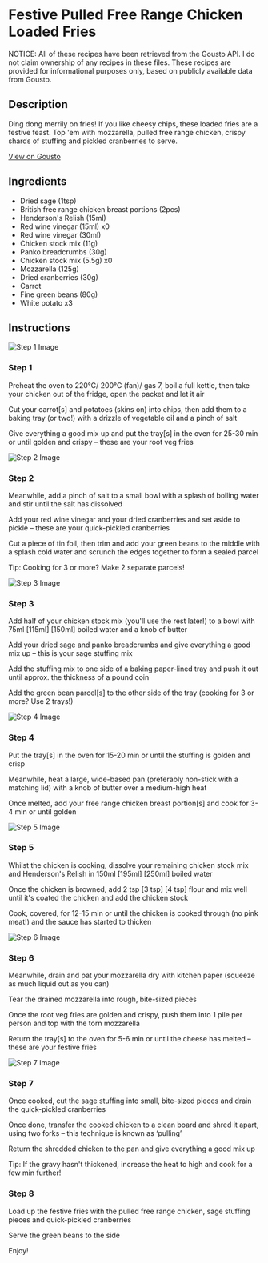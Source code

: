 # Festive Pulled Free Range Chicken Loaded Fries

NOTICE: All of these recipes have been retrieved from the Gousto API. I do not claim ownership of any recipes in these files. These recipes are provided for informational purposes only, based on publicly available data from Gousto.

## Description

Ding dong merrily on fries! If you like cheesy chips, these loaded fries are a festive feast. Top 'em with mozzarella, pulled free range chicken, crispy shards of stuffing and pickled cranberries to serve. 

[View on Gousto](https://www.gousto.co.uk/recipes/cookbook/festive-pulled-free-range-chicken-loaded-fries)

## Ingredients

- Dried sage (1tsp)
- British free range chicken breast portions (2pcs)
- Henderson's Relish (15ml)
- Red wine vinegar (15ml) x0
- Red wine vinegar (30ml)
- Chicken stock mix (11g)
- Panko breadcrumbs (30g)
- Chicken stock mix (5.5g) x0
- Mozzarella (125g)
- Dried cranberries (30g)
- Carrot
- Fine green beans (80g)
- White potato x3

## Instructions

![Step 1 Image](https://production-media.gousto.co.uk/cms/recipe-step-image/step-1-1605701145303-x200.jpg)

### Step 1

Preheat the oven to 220°C/ 200°C (fan)/ gas 7, boil a full kettle, then take your chicken out of the fridge, open the packet and let it air

Cut your carrot[s] and potatoes (skins on) into chips, then add them to a baking tray (or two!) with a drizzle of vegetable oil and a pinch of salt

Give everything a good mix up and put the tray[s] in the oven for 25-30 min or until golden and crispy – these are your root veg fries

![Step 2 Image](https://production-media.gousto.co.uk/cms/recipe-step-image/step-2-1605701159207-x200.jpg)

### Step 2

Meanwhile, add a pinch of salt to a small bowl with a splash of boiling water and stir until the salt has dissolved

Add your red wine vinegar and your dried cranberries and set aside to pickle – these are your quick-pickled cranberries

Cut a piece of tin foil, then trim and add your green beans to the middle with a splash cold water and scrunch the edges together to form a sealed parcel

Tip: Cooking for 3 or more? Make 2 separate parcels!

![Step 3 Image](https://production-media.gousto.co.uk/cms/recipe-step-image/step-3-1605701185407-x200.jpg)

### Step 3

Add half of your chicken stock mix (you'll use the rest later!) to a bowl with 75ml <span class="text-purple">[115ml] </span><span class="text-danger">[150ml]</span> boiled water and a knob of butter

Add your dried sage and panko breadcrumbs and give everything a good mix up – this is your sage stuffing mix

Add the stuffing mix to one side of a baking paper-lined tray and push it out until approx. the thickness of a pound coin

Add the green bean parcel[s] to the other side of the tray (cooking for 3 or more? Use 2 trays!)

![Step 4 Image](https://production-media.gousto.co.uk/cms/recipe-step-image/step-4-1605701201156-x200.jpg)

### Step 4

Put the tray[s] in the oven for 15-20 min or until the stuffing is golden and crisp

Meanwhile, heat a large, wide-based pan (preferably non-stick with a matching lid) with a knob of butter over a medium-high heat

Once melted, add your free range chicken breast portion[s] and cook for 3-4 min or until golden

![Step 5 Image](https://production-media.gousto.co.uk/cms/recipe-step-image/step-5-1605701212087-x200.jpg)

### Step 5

Whilst the chicken is cooking, dissolve your remaining chicken stock mix and Henderson's Relish in 150ml <span class="text-purple">[195ml]</span> <span class="text-danger">[250ml]</span> boiled water

Once the chicken is browned, add 2 tsp <span class="text-purple">[3 tsp]</span><span class="text-danger"> [4 tsp] </span>flour and mix well until it's coated the chicken and add the chicken stock

Cook, covered, for 12-15 min or until the chicken is cooked through (no pink meat!) and the sauce has started to thicken

![Step 6 Image](https://production-media.gousto.co.uk/cms/recipe-step-image/step-6-1605701243352-x200.jpg)

### Step 6

Meanwhile, drain and pat your mozzarella dry with kitchen paper (squeeze as much liquid out as you can)

Tear the drained mozzarella into rough, bite-sized pieces

Once the root veg fries are golden and crispy, push them into 1 pile per person and top with the torn mozzarella

Return the tray[s] to the oven for 5-6 min or until the cheese has melted – these are your festive fries

![Step 7 Image](https://production-media.gousto.co.uk/cms/recipe-step-image/step-7-1605701255337-x200.jpg)

### Step 7

Once cooked, cut the sage stuffing into small, bite-sized pieces and drain the quick-pickled cranberries

Once done, transfer the cooked chicken to a clean board and shred it apart, using two forks – this technique is known as ‘pulling’

Return the shredded chicken to the pan and give everything a good mix up

Tip: If the gravy hasn't thickened, increase the heat to high and cook for a few min further!

### Step 8

Load up the festive fries with the pulled free range chicken, sage stuffing pieces and quick-pickled cranberries

Serve the green beans to the side

Enjoy!


